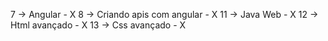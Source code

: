 7 -> Angular - X
8 -> Criando apis com angular - X
11 -> Java Web - X
12 -> Html avançado - X
13 -> Css avançado - X